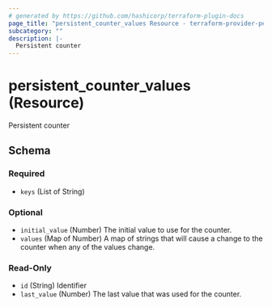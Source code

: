 ```yaml
---
# generated by https://github.com/hashicorp/terraform-plugin-docs
page_title: "persistent_counter_values Resource - terraform-provider-persistent-counter"
subcategory: ""
description: |-
  Persistent counter
---
```


# persistent_counter_values (Resource)

Persistent counter



<!-- schema generated by tfplugindocs -->
## Schema

### Required

- `keys` (List of String)

### Optional

- `initial_value` (Number) The initial value to use for the counter.
- `values` (Map of Number) A map of strings that will cause a change to the counter when any of the values change.

### Read-Only

- `id` (String) Identifier
- `last_value` (Number) The last value that was used for the counter.


